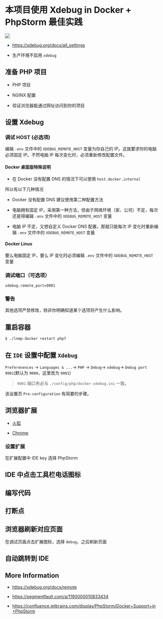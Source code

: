 # 本项目使用 Xdebug in Docker + PhpStorm 最佳实践

[![](https://img.shields.io/badge/AD-%E8%85%BE%E8%AE%AF%E4%BA%91%E5%AE%B9%E5%99%A8%E6%9C%8D%E5%8A%A1-blue.svg)](https://cloud.tencent.com/redirect.php?redirect=10058&cps_key=3a5255852d5db99dcd5da4c72f05df61)

* https://xdebug.org/docs/all_settings

* 生产环境不启用 `xdebug`

## 准备 PHP 项目

* PHP 项目

* NGINX 配置

* 验证浏览器能通过网址访问到你的项目

## 设置 Xdebug

### 调试 HOST (必选项)

编辑 `.env` 文件中的 `XDEBUG_REMOTE_HOST` 变量为你自己的 IP。这就要求你的电脑必须固定 IP。不然电脑 IP 每次变化时，必须重新修改配置文件。

#### Docker 桌面版特殊说明

* 在 Docker 没有配置 DNS 的情况下可以使用 `host.docker.internal`

所以有以下几种情况

* Docker 没有配置 DNS 建议使用第二种配置方法

* 电脑拥有固定 IP，采用第一种方法，但由于网络环境（家、公司）不定，每次还是得编辑 `.env` 文件中的 `XDEBUG_REMOTE_HOST` 变量

* 电脑 IP 不定，又想自定义 Docker DNS 配置，那就只能每次 IP 变化时重新编辑 `.env` 文件中的 `XDEBUG_REMOTE_HOST` 变量

#### Docker Linux

要么电脑固定 IP，要么 IP 变化时必须编辑 `.env` 文件中的 `XDEBUG_REMOTE_HOST` 变量

### 调试端口（可选项）

`xdebug.remote_port=9001`

### 警告

其他选项严禁修改，除非你明确知道某个选项将产生什么影响。

## 重启容器

```bash
$ ./lnmp-docker restart php7
```

## 在 `IDE` 设置中配置 `Xdebug`

`Preferenences` -> `Languages & ...`-> `PHP` -> `Debug`-> `xdebug`-> `Debug port 9001`(默认为 `9000`，这里改为 `9001`)

> `9001` 端口务必与 `./config/php/docker-xdebug.ini` 一致。

该设置页 `Pre-configuration` 有简要的步骤。

## 浏览器扩展

* [火狐](https://github.com/BrianGilbert/xdebug-helper-for-firefox)

* [Chrome](https://github.com/mac-cain13/xdebug-helper-for-chrome)

### 设置扩展

在扩展配置中 IDE key 选择 PhpStorm

## IDE 中点击工具栏电话图标

## 编写代码

## 打断点

## 浏览器刷新对应页面

在调试页面点击扩展图标，选择 `debug`，之后刷新页面

## 自动跳转到 IDE

## More Information

* https://xdebug.org/docs/remote

* https://segmentfault.com/a/1190000010833434

* https://confluence.jetbrains.com/display/PhpStorm/Docker+Support+in+PhpStorm
